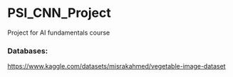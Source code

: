 # PSI_CNN_Project
Project for AI fundamentals course

### Databases:
https://www.kaggle.com/datasets/misrakahmed/vegetable-image-dataset
